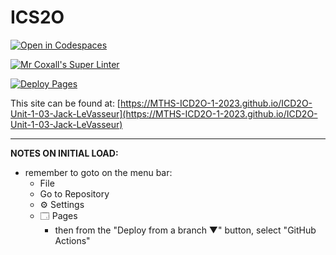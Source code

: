 # ICS2O

[![Open in Codespaces](https://classroom.github.com/assets/launch-codespace-7f7980b617ed060a017424585567c406b6ee15c891e84e1186181d67ecf80aa0.svg)](https://classroom.github.com/open-in-codespaces?assignment_repo_id=13871856)

[![Mr Coxall's Super Linter](https://github.com/MTHS-ICD2O-1-2023/ICD2O-Unit-1-03-Jack-LeVasseur/workflows/Mr%20Coxall's%20Super%20Linter/badge.svg)](https://github.com/MTHS-ICD2O-1-2023/ICD2O-Unit-1-03-Jack-LeVasseur/actions)

[![Deploy Pages](https://github.com/MTHS-ICD2O-1-2023/ICD2O-Unit-1-03-Jack-LeVasseur/workflows/Deploy%20Pages/badge.svg)](https://github.com/MTHS-ICD2O-1-2023/ICD2O-Unit-1-03-Jack-LeVasseur/actions)

This site can be found at: [https://MTHS-ICD2O-1-2023.github.io/ICD2O-Unit-1-03-Jack-LeVasseur](https://MTHS-ICD2O-1-2023.github.io/ICD2O-Unit-1-03-Jack-LeVasseur)

---

**NOTES ON INITIAL LOAD:**
- remember to goto on the menu bar:
  - File
  - Go to Repository
  - ⚙ Settings
  - 🗔 Pages
    - then from the "Deploy from a branch ▼" button, select "GitHub Actions"
